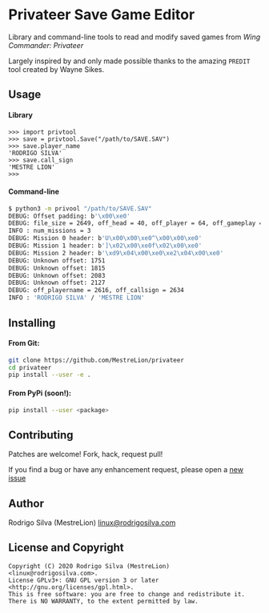Privateer Save Game Editor
==========================

Library and command-line tools to read and modify saved games from *Wing Commander: Privateer*

Largely inspired by and only made possible thanks to the amazing `PREDIT` tool created by Wayne Sikes.

Usage
-----

#### Library

``` pycon
>>> import privtool
>>> save = privtool.Save("/path/to/SAVE.SAV")
>>> save.player_name
'RODRIGO SILVA'
>>> save.call_sign
'MESTRE LION'
>>>
```

#### Command-line

```sh
$ python3 -m privool "/path/to/SAVE.SAV"
DEBUG: Offset padding: b'\x00\xe0'
DEBUG: file_size = 2649, off_head = 40, off_player = 64, off_gameplay = 73, off_data = 83
INFO : num_missions = 3
DEBUG: Mission 0 header: b'U\x00\x00\xe0^\x00\x00\xe0'
DEBUG: Mission 1 header: b']\x02\x00\xe0f\x02\x00\xe0'
DEBUG: Mission 2 header: b'\xd9\x04\x00\xe0\xe2\x04\x00\xe0'
DEBUG: Unknown offset: 1751
DEBUG: Unknown offset: 1815
DEBUG: Unknown offset: 2083
DEBUG: Unknown offset: 2127
DEBUG: off_playername = 2616, off_callsign = 2634
INFO : 'RODRIGO SILVA' / 'MESTRE LION'
```


Installing
----------

#### From Git:

```sh
git clone https://github.com/MestreLion/privateer
cd privateer
pip install --user -e .
```

#### From PyPi (soon!):

```sh
pip install --user <package>
```


Contributing
------------

Patches are welcome! Fork, hack, request pull!

If you find a bug or have any enhancement request, please open a
[new issue](https://github.com/MestreLion/privateer/issues/new)


Author
------

Rodrigo Silva (MestreLion) <linux@rodrigosilva.com>

License and Copyright
---------------------
```
Copyright (C) 2020 Rodrigo Silva (MestreLion) <linux@rodrigosilva.com>.
License GPLv3+: GNU GPL version 3 or later <http://gnu.org/licenses/gpl.html>.
This is free software: you are free to change and redistribute it.
There is NO WARRANTY, to the extent permitted by law.
```
